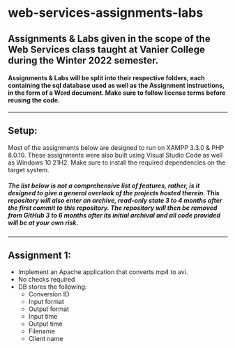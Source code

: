 # web-services-assignments-labs
Assignments & Labs given in the scope of the Web Services class taught at Vanier College during the Winter 2022 semester.
---
#### Assignments & Labs will be split into their respective folders, each containing the sql database used as well as the Assignment instructions, in the form of a Word document. Make sure to follow license terms before reusing the code.
---
## Setup:
Most of the assignments below are designed to run on XAMPP 3.3.0 & PHP 8.0.10. These assignments were also built using Visual Studio Code as well as Windows 10 21H2. Make sure to install the required dependencies on the target system. 

##### The list below is not a comprehensive list of features, rather, is it designed to give a general overlook of the projects hosted therein. This repository will also enter an archive, read-only state 3 to 4 months after the first commit to this repository. The repository will then be removed from GitHub 3 to 6 months after its initial archival and all code provided will be at your own risk.
---
## Assignment 1:
- Implement an Apache application that converts mp4 to avi. 
- No checks required
- DB stores the following:
    - Conversion ID
    - Input format
    - Output format
    - Input time
    - Output time
    - Filename
    - Client name

